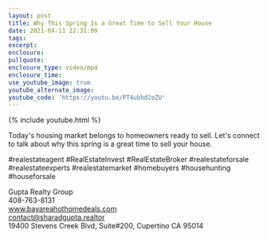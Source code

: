 ```yaml
---
layout: post
title: Why This Spring Is a Great Time to Sell Your House
date: 2021-04-11 22:31:09
tags:
excerpt:
enclosure:
pullquote:
enclosure_type: video/mp4
enclosure_time:
use_youtube_image: true
youtube_alternate_image:
youtube_code: 'https://youtu.be/PT4ubhd2oZU'
---
```

{% include youtube.html %}

Today's housing market belongs to homeowners ready to sell. Let's connect to talk about why this spring is a great time to sell your house.

\#realestateagent \#RealEstateInvest \#RealEstateBroker \#realestateforsale \#realestateexperts \#realestatemarket \#homebuyers \#househunting \#houseforsale

Gupta Realty Group<br>408-763-8131<br>www.bayareahothomedeals.com<br>contact@sharadgupta.realtor<br>19400 Stevens Creek Blvd, Suite\#200, Cupertino CA 95014

&nbsp;

&nbsp;
